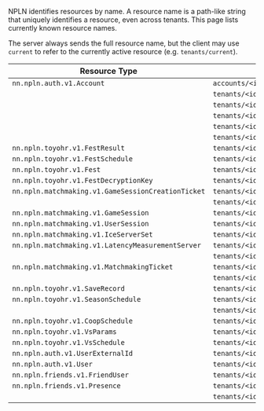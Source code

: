 NPLN identifies resources by name. A resource name is a path-like string that uniquely identifies a resource, even across tenants. This page lists currently known resource names.

The server always sends the full resource name, but the client may use `current` to refer to the currently active resource (e.g. `tenants/current`).

| Resource Type | Name |
| --- | --- |
| `nn.npln.auth.v1.Account` | `accounts/<id>` |
| | `tenants/<id>`
| | `tenants/<id>/categories/<id>`
| | `tenants/<id>/categories/<id>/seasons/<id>`
| | `tenants/<id>/content/<id>`
| | `tenants/<id>/documents/<path>`
| `nn.npln.toyohr.v1.FestResult` | `tenants/<id>/festResults/<id>`
| `nn.npln.toyohr.v1.FestSchedule` | `tenants/<id>/festSchedules/<id>`
| `nn.npln.toyohr.v1.Fest` | `tenants/<id>/fests/<id>` |
| `nn.npln.toyohr.v1.FestDecryptionKey` | `tenants/<id>/fests/<id>/decryptionKey`
| `nn.npln.matchmaking.v1.GameSessionCreationTicket` | `tenants/<id>/gameSessionCreationTickets/<id>`
| | `tenants/<id>/gameSessionSearchConfigs/<id>`
| `nn.npln.matchmaking.v1.GameSession` | `tenants/<id>/gameSessions/<id>`
| `nn.npln.matchmaking.v1.UserSession` | `tenants/<id>/gameSessions/<id>/userSessions/<id>`
| `nn.npln.matchmaking.v1.IceServerSet` | `tenants/<id>/iceServerSets/<name>`
| `nn.npln.matchmaking.v1.LatencyMeasurementServer` | `tenants/<id>/latencyMeasurementServers/<name>`
| | `tenants/<id>/matchmakingConfigs/<name>`
| `nn.npln.matchmaking.v1.MatchmakingTicket` | `tenants/<id>/matchmakingTickets/<id>`
| | `tenants/<id>/saveEventTypes/<name>`
| `nn.npln.toyohr.v1.SaveRecord` | `tenants/<id>/saveRecords/<id>`
| `nn.npln.toyohr.v1.SeasonSchedule` | `tenants/<id>/seasonSchedules/<id>`
| | `tenants/<id>/targets/<name>`
| `nn.npln.toyohr.v1.CoopSchedule` | `tenants/<id>/targets/<name>/coopSchedules/<id>`
| `nn.npln.toyohr.v1.VsParams` | `tenants/<id>/targets/<name>/vsParams/<id>`
| `nn.npln.toyohr.v1.VsSchedule` | `tenants/<id>/targets/<name>/vsSchedules/<id>`
| `nn.npln.auth.v1.UserExternalId` | `tenants/<id>/userExternalIds/<id>` |
| `nn.npln.auth.v1.User` | `tenants/<id>/users/<id>`
| `nn.npln.friends.v1.FriendUser` | `tenants/<id>/users/<id>/friendUsers/<id>`
| `nn.npln.friends.v1.Presence` | `tenants/<id>/users/<id>/presence`
| | `tenants/<id>/users/<id>/violations/<type>`
